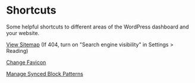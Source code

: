 <a name="shortcuts"></a>

# Shortcuts

Some helpful shortcuts to different areas of the WordPress dashboard and your
website.

<a href="/sitemap.xml">View Sitemap</a> (If 404, turn on "Search engine
visibility" in Settings > Reading)

<a href="/wp-admin/customize.php?autofocus%5Bsection%5D=title_tagline">Change
Favicon</a>

<a href="/wp-admin/edit.php?post_type=wp_block">Manage Synced Block Patterns</a>
